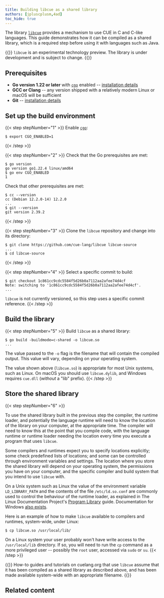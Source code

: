 ```yaml
---
title: Building libcue as a shared library
authors: [jpluscplusm,4ad]
toc_hide: true
---
```


The library [`libcue`](https://github.com/cue-lang/libcue) provides a mechanism
to use CUE in C and C-like languages. This guide demonstrates how it can be
compiled as a shared library, which is a required step before using it with
languages such as Java.

{{<info>}}
`libcue` is an experimental technology preview.
The library is under development and is subject to change.
{{</info>}}

## Prerequisites

- **Go version 1.22 or later** with [`cgo`](https://pkg.go.dev/cmd/cgo) enabled
  -- [installation details](https://go.dev/doc/install)
- **GCC or Clang** -- any version shipped with a relatively modern Linux or macOS will be sufficient
- **Git** -- [installation details](https://git-scm.com/downloads)

## Set up the build environment

{{< step stepNumber="1" >}}
Enable [`cgo`](https://pkg.go.dev/cmd/cgo):

```text { title="TERMINAL" type="terminal" codeToCopy="ZXhwb3J0IENHT19FTkFCTEVEPTE=" }
$ export CGO_ENABLED=1
```
{{< /step >}}

{{< step stepNumber="2" >}}
Check that the Go prerequisites are met:

```text { title="TERMINAL" type="terminal" codeToCopy="Z28gdmVyc2lvbgpnbyBlbnYgQ0dPX0VOQUJMRUQ=" }
$ go version
go version go1.22.4 linux/amd64
$ go env CGO_ENABLED
1
```

Check that other prerequisites are met:

```text { title="TERMINAL" type="terminal" codeToCopy="Y2MgLS12ZXJzaW9uCmdpdCAtLXZlcnNpb24=" }
$ cc --version
cc (Debian 12.2.0-14) 12.2.0
...
$ git --version
git version 2.39.2
```
{{< /step >}}

{{< step stepNumber="3" >}}
Clone the `libcue` repository and change into its directory:

<!-- TODO(jcm): is the canonical upstream github or gerrithub? -->
```text { title="TERMINAL" type="terminal" codeToCopy="Z2l0IGNsb25lIGh0dHBzOi8vZ2l0aHViLmNvbS9jdWUtbGFuZy9saWJjdWUgbGliY3VlLXNvdXJjZQpjZCBsaWJjdWUtc291cmNl" }
$ git clone https://github.com/cue-lang/libcue libcue-source
...
$ cd libcue-source
```
{{< /step >}}

{{< step stepNumber="4" >}}
Select a specific commit to build:

```text { title="TERMINAL" type="terminal" codeToCopy="Z2l0IGNoZWNrb3V0IDFjODYxY2M5Y2RjNTU4NGY1ZDI2YjBhNzExMmFhMmFmZWU3NGQ0Y2Y=" }
$ git checkout 1c861cc9cdc5584f5d26b0a7112aa2afee74d4cf
Note: switching to '1c861cc9cdc5584f5d26b0a7112aa2afee74d4cf'.
...
```
<!-- TODO(jcm): derive this commit id from the id stored in site.cue -->

`libcue` is not currently versioned, so this step uses a specific commit reference.
{{< /step >}}

## Build the library

{{< step stepNumber="5" >}}
Build `libcue` as a shared library:

```text { title="TERMINAL" type="terminal" codeToCopy="Z28gYnVpbGQgLWJ1aWxkbW9kZT1jLXNoYXJlZCAtbyBsaWJjdWUuc28=" }
$ go build -buildmode=c-shared -o libcue.so
...
```

The value passed to the `-o` flag is the filename that will contain the compiled output.
This value will vary, depending on your operating system.

The value shown above (`libcue.so`) is appropriate for most Unix systems, such as Linux.
On macOS you should use `libcue.dylib`,
and Windows requires `cue.dll` (*without* a "lib" prefix).
{{< /step >}}

## Store the shared library

{{< step stepNumber="6" >}}

To use the shared library built in the previous step the compiler, the runtime
loader, and potentially the language runtime will need to know the location of
the library on your computer, at the appropriate time. The compiler will need
to know this at the point that you compile code, with the language runtime or
runtime loader needing the location every time you execute a program that uses
`libcue`.

Some compilers and runtimes expect you to specify locations explicitly; some
check predefined lists of locations; and some can be controlled through
environment variables and settings. The location where you store the shared
library will depend on your operating system, the permissions you have on your
computer, and the specific compiler and build system that you intend to use
`libcue` with.

On a Unix system such as Linux
the value of the environment variable `LD_LIBRARY_PATH`
and the contents of the file `/etc/ld.so.conf`
are commonly used to control the behaviour of the runtime loader,
as explained in The Linux Documentation Project's
[Program Library](https://tldp.org/HOWTO/Program-Library-HOWTO/shared-libraries.html)
guide. Documentation for Windows
[also exists](https://learn.microsoft.com/en-us/windows/win32/dlls/dynamic-link-library-search-order?redirectedfrom=MSDN#search_order_for_desktop_applications).

Here is an example of how to make `libcue` available to compilers and runtimes,
system-wide, under Linux:

```text { title="TERMINAL" type="terminal" codeToCopy="Y3AgbGliY3VlLnNvIC91c3IvbG9jYWwvbGliLw==" }
$ cp libcue.so /usr/local/lib/
```

On a Linux system your user probably won't have write access to the
`/usr/local/lib` directory. If so, you will need to run the `cp` command as a
more privileged user -- possibly the `root` user, accessed via `sudo` or `su`.
{{< /step >}}

{{<info>}}
How-to guides and tutorials on cuelang.org that use `libcue` assume that it has
been compiled as a shared library as described above, and has been made
available system-wide with an appropriate filename.
{{</info>}}

<!-- TODO(jcm): add a test use of the lib. Something utterly trivial and C-based? -->

## Related content
